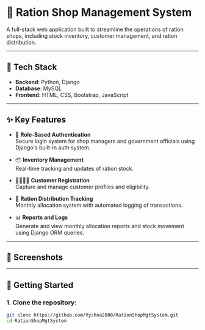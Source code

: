 # 🛒 Ration Shop Management System

A full-stack web application built to streamline the operations of ration shops, including stock inventory, customer management, and ration distribution.

---

## 🔧 Tech Stack

- **Backend**: Python, Django
- **Database**: MySQL
- **Frontend**: HTML, CSS, Bootstrap, JavaScript

---

## ✨ Key Features

- 🔐 **Role-Based Authentication**  
  Secure login system for shop managers and government officials using Django's built-in auth system.

- 📦 **Inventory Management**  
  Real-time tracking and updates of ration stock.

- 👨‍👩‍👧‍👦 **Customer Registration**  
  Capture and manage customer profiles and eligibility.

- 🧾 **Ration Distribution Tracking**  
  Monthly allocation system with automated logging of transactions.

- 📊 **Reports and Logs**  
  Generate and view monthly allocation reports and stock movement using Django ORM queries.

---

## 📸 Screenshots



---

## 🚀 Getting Started

### 1. Clone the repository:
```bash
git clone https://github.com/Vyshna2000/RationShopMgtSystem.git
cd RationShopMgtSystem

